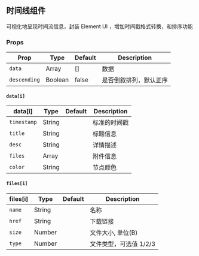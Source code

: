 ## 时间线组件
可视化地呈现时间流信息，封装 Element UI <el-timeline/> <el-timeline-item/>，增加时间戳格式转换，和排序功能

### Props

| Prop | Type | Default | Description |
|---|---|---|---|
| `data` | Array | []| 数据|
| `descending` | Boolean | false| 是否倒叙排列，默认正序 |

#### `data[i]` 

| data[i] | Type | Default | Description |
|---|---|---|---|
| `timestamp` | String | | 标准的时间戳 |
| `title` | String | | 标题信息|
| `desc` | String | | 详情描述|
| `files` | Array | | 附件信息 |
| `color` | String | | 节点颜色 |

#### `files[i]` 

| files[i] | Type | Default | Description |
|---|---|---|---|
| `name` | String | | 名称 |
| `href` | String | | 下载链接|
| `size` | Number | | 文件大小, 单位(B)|
| `type` | Number | | 文件类型，可选值 1/2/3 |

